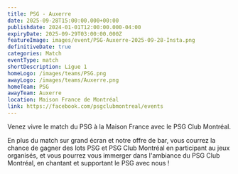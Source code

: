 ```yaml
---
title: PSG - Auxerre
date: 2025-09-28T15:00:00.000+00:00
publishdate: 2024-01-01T12:00:00.000-04:00
expiryDate: 2025-09-29T03:00:00.000Z
featureImage: images/event/PSG-Auxerre-2025-09-28-Insta.png
definitiveDate: true
categories: Match
eventType: match
shortDescription: Ligue 1
homeLogo: /images/teams/PSG.png
awayLogo: /images/teams/Auxerre.png
homeTeam: PSG
awayTeam: Auxerre
location: Maison France de Montréal
link: https://facebook.com/psgclubmontreal/events
---
```


Venez vivre le match du PSG à la Maison France avec le PSG Club Montréal.

En plus du match sur grand écran et notre offre de bar, vous courrez la chance de gagner des lots PSG et PSG Club Montréal en participant au jeux organisés, et vous pourrez vous immerger dans l'ambiance du PSG Club Montréal, en chantant et supportant le PSG avec nous !
